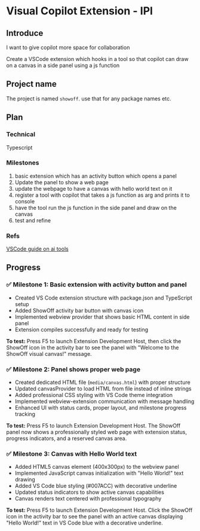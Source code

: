 # Visual Copilot Extension - IPI

## Introduce

I want to give copilot more space for collaboration

Create a VSCode extension which hooks in a tool so that copilot can draw on a canvas in a side panel using a js function

## Project name
The project is named `showoff`. use that for any package names etc.

## Plan

### Technical 
Typescript

### Milestones
1. basic extension which has an activity button which opens a panel
2. Update the panel to show a web page
3. update the webpage to have a canvas with hello world text on it
4. register a tool with copilot that takes a js function as arg and prints it to console
5. have the tool run the js function in the side panel and draw on the canvas
6. test and refine

### Refs 
[VSCode guide on ai tools](https://code.visualstudio.com/api/extension-guides/ai/tools)

## Progress

### ✅ Milestone 1: Basic extension with activity button and panel
- Created VS Code extension structure with package.json and TypeScript setup
- Added ShowOff activity bar button with canvas icon
- Implemented webview provider that shows basic HTML content in side panel
- Extension compiles successfully and ready for testing

**To test:** Press F5 to launch Extension Development Host, then click the ShowOff icon in the activity bar to see the panel with "Welcome to the ShowOff visual canvas!" message.

### ✅ Milestone 2: Panel shows proper web page
- Created dedicated HTML file (`media/canvas.html`) with proper structure
- Updated canvasProvider to load HTML from file instead of inline strings
- Added professional CSS styling with VS Code theme integration
- Implemented webview-extension communication with message handling
- Enhanced UI with status cards, proper layout, and milestone progress tracking

**To test:** Press F5 to launch Extension Development Host. The ShowOff panel now shows a professionally styled web page with extension status, progress indicators, and a reserved canvas area.

### ✅ Milestone 3: Canvas with Hello World text
- Added HTML5 canvas element (400x300px) to the webview panel
- Implemented JavaScript canvas initialization with "Hello World!" text drawing
- Added VS Code blue styling (#007ACC) with decorative underline
- Updated status indicators to show active canvas capabilities
- Canvas renders text centered with professional typography

**To test:** Press F5 to launch Extension Development Host. Click the ShowOff icon in the activity bar to see the panel with an active canvas displaying "Hello World!" text in VS Code blue with a decorative underline.